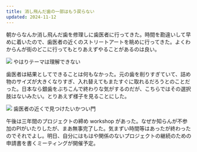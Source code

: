 ```yaml
---
title: 消し飛んだ歯の一部はもう戻らない
updated: 2024-11-12
---
```

朝からなんか消し飛んだ歯を修理しに歯医者に行ってきた。時間を勘違いして早めに着いたので、歯医者の近くのストリートアートを眺めに行ってきた。よくわからんが街のどこに行ってもとりあえずやることがあるのは良い。

![](https://i.imgur.com/D6y4YJs.jpeg)
やはりテーマは理解できない

歯医者は結果としてできることは何もなかった。元の歯を削りすぎていて、詰め物のサイズが大きくなりすぎ、入れ替えてもまたすぐに取れるだろうとのことだった。日本なら銀歯をぶちこんで終わりな気がするのだが、こちらではその選択肢はないみたい。とりあえず様子を見ることにした。

![](https://i.imgur.com/jKhPtQC.jpeg)
歯医者の近くで見つけたいかつい門

午後は三年間のプロジェクトの締め workshop があった。なぜか知らんが不参加のPIがいたりしたが、まあ無事完了した。気まずい時間等はあったが終わったのでそれでよし。明日、自分にはもはや関係のないプロジェクトの継続のための申請書を書くミーティングが開催予定。